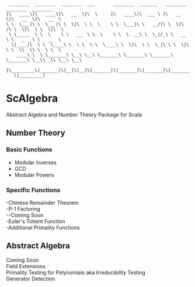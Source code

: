 ``` 
 ________  ________  ________  ___       ________  _______   ________  ________  ________     
|\   ____\|\   ____\|\   __  \|\  \     |\   ____\|\  ___ \ |\   __  \|\   __  \|\   __  \    
\ \  \___|\ \  \___|\ \  \|\  \ \  \    \ \  \___|\ \   __/|\ \  \|\ /\ \  \|\  \ \  \|\  \   
 \ \_____  \ \  \    \ \   __  \ \  \    \ \  \  __\ \  \_|/_\ \   __  \ \   _  _\ \   __  \  
  \|____|\  \ \  \____\ \  \ \  \ \  \____\ \  \|\  \ \  \_|\ \ \  \|\  \ \  \\  \\ \  \ \  \ 
    ____\_\  \ \_______\ \__\ \__\ \_______\ \_______\ \_______\ \_______\ \__\\ _\\ \__\ \__\
   |\_________\|_______|\|__|\|__|\|_______|\|_______|\|_______|\|_______|\|__|\|__|\|__|\|__|
   \|_________|                                                                               
   ```
                                                                                              
# ScAlgebra
Abstract Algebra and Number Theory Package for Scala

## Number Theory

### Basic Functions
* Modular Inverses
* GCD
* Modular Powers

### Specific Functions
 -Chinese Remainder Theorem    
 -P-1 Factoring    
 --Coming Soon    
 -Euler's Totient Function    
 -Additional Primality Functions    

## Abstract Algebra
 Coming Soon     
  Field Extensions    
  Primality Testing for Polynomials aka Irreducibility Testing    
  Generator Detection    
